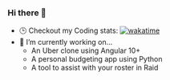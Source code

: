### Hi there 👋

- 🕒 Checkout my Coding stats:  [![wakatime](https://wakatime.com/badge/user/8161045b-e258-4932-ba45-d84d199eb2f2.svg)](https://wakatime.com/@8161045b-e258-4932-ba45-d84d199eb2f2)
- 🔭 I’m currently working on...
  - An Uber clone using Angular 10+
  - A personal budgeting app using Python
  - A tool to assist with your roster in Raid 

<!--
**sundayj/sundayj** is a ✨ _special_ ✨ repository because its `README.md` (this file) appears on your GitHub profile.

Here are some ideas to get you started:

- 🔭 I’m currently working on ...
- 🌱 I’m currently learning ...
- 👯 I’m looking to collaborate on ...
- 🤔 I’m looking for help with ...
- 💬 Ask me about ...
- 📫 How to reach me: ...
- 😄 Pronouns: ...
- ⚡ Fun fact: ...
-->
